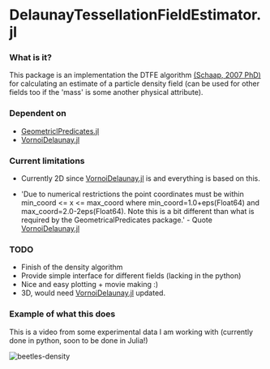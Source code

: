 # DelaunayTessellationFieldEstimator.jl

### What is it?

This package is an implementation the DTFE algorithm [(Schaap, 2007 PhD)](https://www.rug.nl/research/portal/files/2816076/c2.pdf)
for calculating an estimate of a particle density field (can be used for other fields too if the 'mass' is some another physical 
attribute).

### Dependent on

- [GeometriclPredicates.jl](https://github.com/JuliaGeometry/GeometricalPredicates.jl)
- [VornoiDelaunay.jl](https://github.com/JuliaGeometry/VoronoiDelaunay.jl)


### Current limitations

- Currently 2D since [VornoiDelaunay.jl](https://github.com/JuliaGeometry/VoronoiDelaunay.jl) is and everything
  is based on this.

- 'Due to numerical restrictions the point coordinates must be within min_coord <= x <= max_coord where min_coord=1.0+eps(Float64) and max_coord=2.0-2eps(Float64). Note this is a bit different than what is required by the GeometricalPredicates package.' - Quote
[VornoiDelaunay.jl](https://github.com/JuliaGeometry/VoronoiDelaunay.jl)

### TODO 

- Finish of the density algorithm
- Provide simple interface for different fields (lacking in the python)
- Nice and easy plotting + movie making :)
- 3D, would need [VornoiDelaunay.jl](https://github.com/JuliaGeometry/VoronoiDelaunay.jl) updated.

### Example of what this does

This is a video from some experimental data I am working with (currently done in python, soon to be
done in Julia!)

![beetles-density](https://github.com/harveydevereux/DelaunayTessellationFieldEstimator.jl/blob/master/resources/density%20and%20points.gif)
